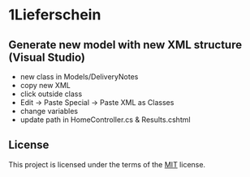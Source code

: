 # 1Lieferschein
## Generate new model with new XML structure (Visual Studio)
- new class in Models/DeliveryNotes
- copy new XML 
- click outside class
- Edit -> Paste Special -> Paste XML as Classes
- change variables
- update path in HomeController.cs & Results.cshtml

## License

This project is licensed under the terms of the [MIT](LICENSE.md) license.
